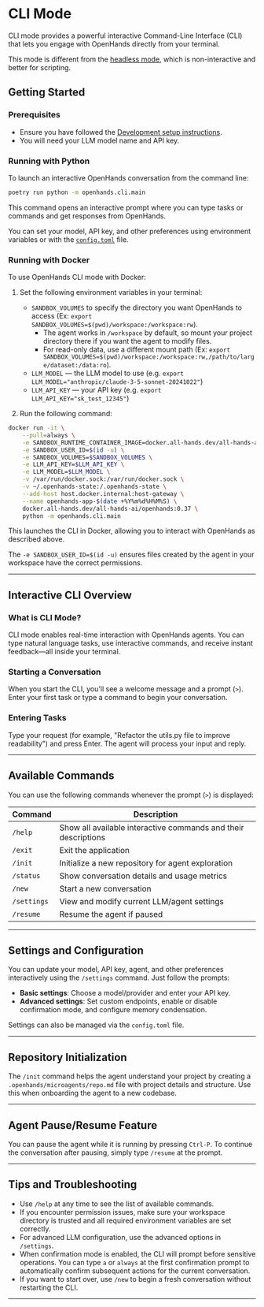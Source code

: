 # CLI Mode

CLI mode provides a powerful interactive Command-Line Interface (CLI) that lets you engage with OpenHands directly from your terminal.

This mode is different from the [headless mode](headless-mode), which is non-interactive and better for scripting.

## Getting Started

### Prerequisites
- Ensure you have followed the [Development setup instructions](https://github.com/All-Hands-AI/OpenHands/blob/main/Development.md).
- You will need your LLM model name and API key.

### Running with Python
To launch an interactive OpenHands conversation from the command line:

```bash
poetry run python -m openhands.cli.main
```

This command opens an interactive prompt where you can type tasks or commands and get responses from OpenHands.

You can set your model, API key, and other preferences using environment variables or with the [`config.toml`](https://github.com/All-Hands-AI/OpenHands/blob/main/config.template.toml) file.

### Running with Docker
To use OpenHands CLI mode with Docker:

1. Set the following environment variables in your terminal:
   - `SANDBOX_VOLUMES` to specify the directory you want OpenHands to access (Ex: `export SANDBOX_VOLUMES=$(pwd)/workspace:/workspace:rw`).
      - The agent works in `/workspace` by default, so mount your project directory there if you want the agent to modify files.
      - For read-only data, use a different mount path (Ex: `export SANDBOX_VOLUMES=$(pwd)/workspace:/workspace:rw,/path/to/large/dataset:/data:ro`).
   - `LLM_MODEL` — the LLM model to use (e.g. `export LLM_MODEL="anthropic/claude-3-5-sonnet-20241022"`)
   - `LLM_API_KEY` — your API key (e.g. `export LLM_API_KEY="sk_test_12345"`)

2. Run the following command:

```bash
docker run -it \
    --pull=always \
    -e SANDBOX_RUNTIME_CONTAINER_IMAGE=docker.all-hands.dev/all-hands-ai/runtime:0.37-nikolaik \
    -e SANDBOX_USER_ID=$(id -u) \
    -e SANDBOX_VOLUMES=$SANDBOX_VOLUMES \
    -e LLM_API_KEY=$LLM_API_KEY \
    -e LLM_MODEL=$LLM_MODEL \
    -v /var/run/docker.sock:/var/run/docker.sock \
    -v ~/.openhands-state:/.openhands-state \
    --add-host host.docker.internal:host-gateway \
    --name openhands-app-$(date +%Y%m%d%H%M%S) \
    docker.all-hands.dev/all-hands-ai/openhands:0.37 \
    python -m openhands.cli.main
```

This launches the CLI in Docker, allowing you to interact with OpenHands as described above.

The `-e SANDBOX_USER_ID=$(id -u)` ensures files created by the agent in your workspace have the correct permissions.

---

## Interactive CLI Overview

### What is CLI Mode?
CLI mode enables real-time interaction with OpenHands agents. You can type natural language tasks, use interactive commands, and receive instant feedback—all inside your terminal.

### Starting a Conversation
When you start the CLI, you'll see a welcome message and a prompt (`>`). Enter your first task or type a command to begin your conversation.

### Entering Tasks
Type your request (for example, "Refactor the utils.py file to improve readability") and press Enter. The agent will process your input and reply.

---

## Available Commands

You can use the following commands whenever the prompt (`>`) is displayed:

| Command      | Description                                                    |
|--------------|----------------------------------------------------------------|
| `/help`      | Show all available interactive commands and their descriptions |
| `/exit`      | Exit the application                                           |
| `/init`      | Initialize a new repository for agent exploration              |
| `/status`    | Show conversation details and usage metrics                    |
| `/new`       | Start a new conversation                                       |
| `/settings`  | View and modify current LLM/agent settings                     |
| `/resume`    | Resume the agent if paused                                     |

---

## Settings and Configuration

You can update your model, API key, agent, and other preferences interactively using the `/settings` command. Just follow the prompts:

- **Basic settings**: Choose a model/provider and enter your API key.
- **Advanced settings**: Set custom endpoints, enable or disable confirmation mode, and configure memory condensation.

Settings can also be managed via the `config.toml` file.

---

## Repository Initialization

The `/init` command helps the agent understand your project by creating a `.openhands/microagents/repo.md` file with project details and structure. Use this when onboarding the agent to a new codebase.

---

## Agent Pause/Resume Feature

You can pause the agent while it is running by pressing `Ctrl-P`. To continue the conversation after pausing, simply type `/resume` at the prompt.

---

## Tips and Troubleshooting

- Use `/help` at any time to see the list of available commands.
- If you encounter permission issues, make sure your workspace directory is trusted and all required environment variables are set correctly.
- For advanced LLM configuration, use the advanced options in `/settings`.
- When confirmation mode is enabled, the CLI will prompt before sensitive operations. You can type `a` or `always` at the first confirmation prompt to automatically confirm subsequent actions for the current conversation.
- If you want to start over, use `/new` to begin a fresh conversation without restarting the CLI.

---
